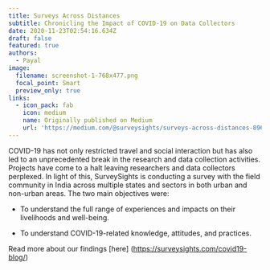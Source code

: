 ```yaml
---
title: Surveys Across Distances
subtitle: Chronicling the Impact of COVID-19 on Data Collectors
date: 2020-11-23T02:54:16.634Z
draft: false
featured: true
authors:
  - Payal
image:
  filename: screenshot-1-768x477.png
  focal_point: Smart
  preview_only: true
links:
  - icon_pack: fab
    icon: medium
    name: Originally published on Medium
    url: 'https://medium.com/@surveysights/surveys-across-distances-89619f3501b3'
---
```

COVID-19 has not only restricted travel and social interaction but has also led to an unprecedented break in the research and data collection activities. Projects have come to a halt leaving researchers and data collectors perplexed. In light of this, SurveySights is conducting a survey with the field community in India across multiple states and sectors in both urban and non-urban areas. The two main objectives were:
+ To understand the full range of experiences and impacts on their livelihoods and well-being.

 + To understand COVID-19-related knowledge, attitudes, and practices.

Read more about our findings [here] (https://surveysights.com/covid19-blog/)
